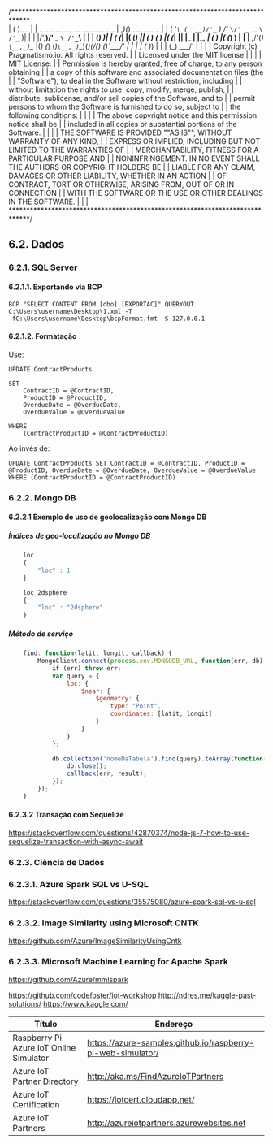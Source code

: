 /*****************************************************************************\
|                                               ( )_  _                       |
|    _ _    _ __   _ _    __    ___ ___     _ _ | ,_)(_)  ___   ___     _     |
|   ( '_`\ ( '__)/'_` ) /'_ `\/' _ ` _ `\ /'_` )| |  | |/',__)/' _ `\ /'_`\   |
|   | (_) )| |  ( (_| |( (_) || ( ) ( ) |( (_| || |_ | |\__, \| ( ) |( (_) )  |
|   | ,__/'(_)  `\__,_)`\__  |(_) (_) (_)`\__,_)`\__)(_)(____/(_) (_)`\___/'  |
|   | |                ( )_) |                                                |
|   (_)                 \___/'                                                |
|                                                                             |
| Copyright (c) Pragmatismo.io. All rights reserved.                          |
| Licensed under the MIT license                                              |
|                                                                             |
| MIT License:                                                                |
| Permission is hereby granted, free of charge, to any person obtaining       |
| a copy of this software and associated documentation files (the             |
| "Software"), to deal in the Software without restriction, including         |
| without limitation the rights to use, copy, modify, merge, publish,         |
| distribute, sublicense, and/or sell copies of the Software, and to          |
| permit persons to whom the Software is furnished to do so, subject to       |
| the following conditions:                                                   |
|                                                                             |
| The above copyright notice and this permission notice shall be              |
| included in all copies or substantial portions of the Software.             |
|                                                                             |
| THE SOFTWARE IS PROVIDED ""AS IS"", WITHOUT WARRANTY OF ANY KIND,           |
| EXPRESS OR IMPLIED, INCLUDING BUT NOT LIMITED TO THE WARRANTIES OF          |
| MERCHANTABILITY, FITNESS FOR A PARTICULAR PURPOSE AND                       |
| NONINFRINGEMENT. IN NO EVENT SHALL THE AUTHORS OR COPYRIGHT HOLDERS BE      |
| LIABLE FOR ANY CLAIM, DAMAGES OR OTHER LIABILITY, WHETHER IN AN ACTION      |
| OF CONTRACT, TORT OR OTHERWISE, ARISING FROM, OUT OF OR IN CONNECTION       |
| WITH THE SOFTWARE OR THE USE OR OTHER DEALINGS IN THE SOFTWARE.             |
|                                                                             |
\*****************************************************************************/

6.2. Dados
----------

### 6.2.1. SQL Server

#### 6.2.1.1. Exportando via BCP

~~~~~~~~~~~~~~~~~~~~~~~~~~~~~~~~~~~~~~~~~~~~~~~~~~~~~~~~~~~~~~~~~~~~~~~~~~~~~~~~
BCP "SELECT CONTENT FROM [dbo].[EXPORTAC]" QUERYOUT
C:\Users\username\Desktop\1.xml -T
-fC:\Users\username\Desktop\bcpFormat.fmt -S 127.0.0.1
~~~~~~~~~~~~~~~~~~~~~~~~~~~~~~~~~~~~~~~~~~~~~~~~~~~~~~~~~~~~~~~~~~~~~~~~~~~~~~~~

#### 6.2.1.2. Formatação

Use:

~~~~~~~~~~~~~~~~~~~~~~~~~~~~~~~~~~~~~~~~~~~~~~~~~~~~~~~~~~~~~~~~~~~~~~~~~~~~~~~~
UPDATE ContractProducts

SET
    ContractID = @ContractID,
    ProductID = @ProductID,
    OverdueDate = @OverdueDate,
    OverdueValue = @OverdueValue

WHERE
    (ContractProductID = @ContractProductID)
~~~~~~~~~~~~~~~~~~~~~~~~~~~~~~~~~~~~~~~~~~~~~~~~~~~~~~~~~~~~~~~~~~~~~~~~~~~~~~~~

Ao invés de:

`UPDATE ContractProducts SET ContractID = @ContractID, ProductID = @ProductID,
OverdueDate = @OverdueDate, OverdueValue = @OverdueValue WHERE
(ContractProductID = @ContractProductID)`

### 6.2.2. Mongo DB

#### 6.2.2.1 Exemplo de uso de geolocalização com Mongo DB

##### Índices de geo-localização no Mongo DB

~~~~~~~~~~~~~~~~~~~~~~~~~~~~~~~~~~~~~~~~~~~~~~~~~~~~~~~~~~~~~~~~~~~~~ javascript
    loc
    {
        "loc" : 1
    }

    loc_2dsphere
    {
        "loc" : "2dsphere"
    }
~~~~~~~~~~~~~~~~~~~~~~~~~~~~~~~~~~~~~~~~~~~~~~~~~~~~~~~~~~~~~~~~~~~~~~~~~~~~~~~~

##### Método de serviço

~~~~~~~~~~~~~~~~~~~~~~~~~~~~~~~~~~~~~~~~~~~~~~~~~~~~~~~~~~~~~~~~~~~~~ javascript
    find: function(latit, longit, callback) {
        MongoClient.connect(process.env.MONGODB_URL, function(err, db) {
            if (err) throw err;
            var query = {
                loc: {
                    $near: {
                        $geometry: {
                            type: "Point",
                            coordinates: [latit, longit]
                        }
                    }
                }
            };

            db.collection('nomeDaTabela').find(query).toArray(function(err, result) {
                db.close();
                callback(err, result);
            });
        });
    }
~~~~~~~~~~~~~~~~~~~~~~~~~~~~~~~~~~~~~~~~~~~~~~~~~~~~~~~~~~~~~~~~~~~~~~~~~~~~~~~~

#### 6.2.3.2 Transação com Sequelize

https://stackoverflow.com/questions/42870374/node-js-7-how-to-use-sequelize-transaction-with-async-await


### 6.2.3. Ciência de Dados

### 6.2.3.1. Azure Spark SQL vs U-SQL

https://stackoverflow.com/questions/35575080/azure-spark-sql-vs-u-sql

### 6.2.3.2. Image Similarity using Microsoft CNTK

https://github.com/Azure/ImageSimilarityUsingCntk

### 6.2.3.3. Microsoft Machine Learning for Apache Spark

https://github.com/Azure/mmlspark


https://github.com/codefoster/iot-workshop
http://ndres.me/kaggle-past-solutions/
https://www.kaggle.com/


| Título                                  | Endereço                                                    |
|-----------------------------------------|-------------------------------------------------------------|
| Raspberry Pi Azure IoT Online Simulator | https://azure-samples.github.io/raspberry-pi-web-simulator/ |
| Azure IoT Partner Directory             | http://aka.ms/FindAzureIoTPartners                          |
| Azure IoT Certification                 | https://iotcert.cloudapp.net/                               |
| Azure IoT Partners                      | http://azureiotpartners.azurewebsites.net                   |
